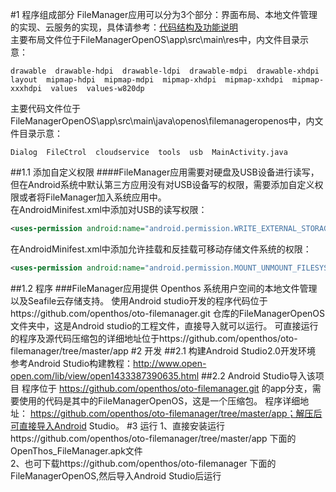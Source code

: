 #1 程序组成部分
FileManager应用可以分为3个部分：界面布局、本地文件管理的实现、云服务的实现，具体请参考：[代码结构及功能说明](https://github.com/openthos/oto-filemanager/blob/master/doc/summary/FileManager%E4%BB%A3%E7%A0%81%E7%BB%93%E6%9E%84%E5%8F%8A%E8%AF%B4%E6%98%8E.docx)<br>
主要布局文件位于FileManagerOpenOS\app\src\main\res中，内文件目录示意：<br>
```
drawable  drawable-hdpi  drawable-ldpi  drawable-mdpi  drawable-xhdpi  layout  mipmap-hdpi  mipmap-mdpi  mipmap-xhdpi  mipmap-xxhdpi  mipmap-xxxhdpi  values  values-w820dp  
```
主要代码文件位于FileManagerOpenOS\app\src\main\java\openos\filemanageropenos中，内文件目录示意：<br>
```
Dialog  FileCtrol  cloudservice  tools  usb  MainActivity.java
```
##1.1 添加自定义权限
####FileManager应用需要对硬盘及USB设备进行读写，但在Android系统中默认第三方应用没有对USB设备写的权限，需要添加自定义权限或者将FileManager加入系统应用中。<br>
在AndroidMinifest.xml中添加对USB的读写权限：
``` xml 
<uses-permission android:name="android.permission.WRITE_EXTERNAL_STORAGE"/>
```
在AndroidMinifest.xml中添加允许挂载和反挂载可移动存储文件系统的权限：
``` xml
<uses-permission android:name="android.permission.MOUNT_UNMOUNT_FILESYSTEMS"/>
```
##1.2 程序
###FileManager应用提供 Openthos 系统用户空间的本地文件管理以及Seafile云存储支持。
使用Android studio开发的程序代码位于https://github.com/openthos/oto-filemanager.git 仓库的FileManagerOpenOS文件夹中，这是Android studio的工程文件，直接导入就可以运行。
可直接运行的程序及源代码压缩包的详细地址位于https://github.com/openthos/oto-filemanager/tree/master/app
#2 开发
##2.1 构建Android Studio2.0开发环境
参考Android Studio构建教程：http://www.open-open.com/lib/view/open1433387390635.html
##2.2 Android Studio导入该项目
程序位于 https://github.com/openthos/oto-filemanager.git 的app分支，需要使用的代码是其中的FileManagerOpenOS，这是一个压缩包。 程序详细地址： https://github.com/openthos/oto-filemanager/tree/master/app；解压后可直接导入Android Studio。
#3 运行
1、直接安装运行https://github.com/openthos/oto-filemanager/tree/master/app 下面的OpenThos_FileManager.apk文件<br>
2、也可下载https://github.com/openthos/oto-filemanager 下面的FileManagerOpenOS,然后导入Android Studio后运行
